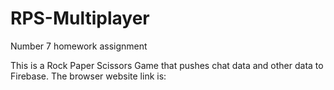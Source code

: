 # RPS-Multiplayer
Number 7 homework assignment

This is a Rock Paper Scissors Game that pushes chat data and other data to Firebase. The browser website link is:
